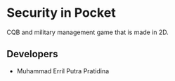 # Security in Pocket
CQB and military management game that is made in 2D. 

## Developers
- Muhammad Erril Putra Pratidina
